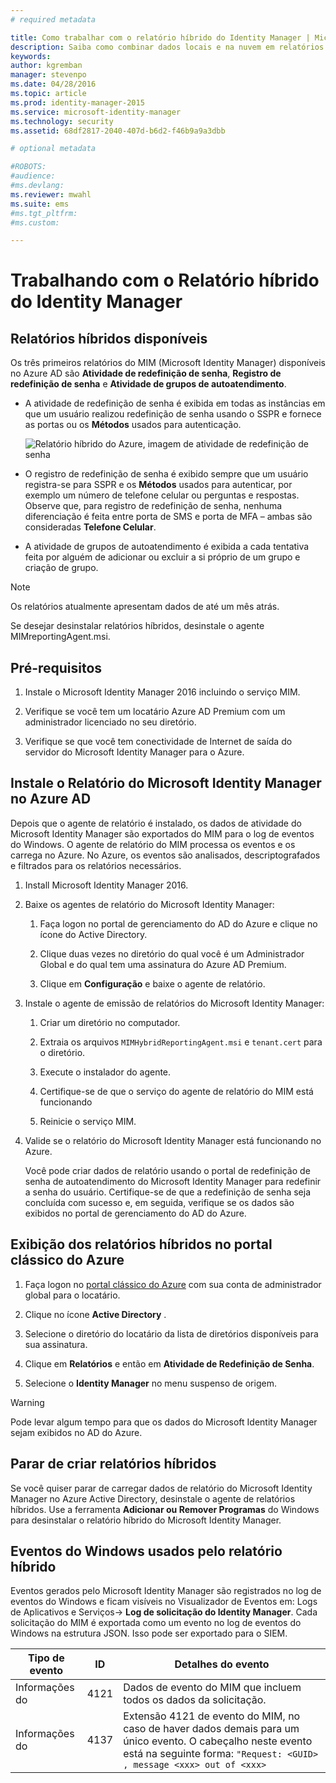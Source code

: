 ```yaml
---
# required metadata

title: Como trabalhar com o relatório híbrido do Identity Manager | Microsoft Identity Manager
description: Saiba como combinar dados locais e na nuvem em relatórios de híbridos no Azure e como gerenciar e exibir esses relatórios.
keywords:
author: kgremban
manager: stevenpo
ms.date: 04/28/2016
ms.topic: article
ms.prod: identity-manager-2015
ms.service: microsoft-identity-manager
ms.technology: security
ms.assetid: 68df2817-2040-407d-b6d2-f46b9a9a3dbb

# optional metadata

#ROBOTS:
#audience:
#ms.devlang:
ms.reviewer: mwahl
ms.suite: ems
#ms.tgt_pltfrm:
#ms.custom:

---
```


# Trabalhando com o Relatório híbrido do Identity Manager

## Relatórios híbridos disponíveis
Os três primeiros relatórios do MIM (Microsoft Identity Manager) disponíveis no Azure AD são **Atividade de redefinição de senha**, **Registro de redefinição de senha** e **Atividade de grupos de autoatendimento**.

-   A atividade de redefinição de senha é exibida em todas as instâncias em que um usuário realizou redefinição de senha usando o SSPR e fornece as portas ou os **Métodos** usados para autenticação.

    ![Relatório híbrido do Azure, imagem de atividade de redefinição de senha](media/MIM-Hybrid-passwordreset.jpg)

-   O registro de redefinição de senha é exibido sempre que um usuário registra-se para SSPR e os **Métodos** usados para autenticar, por exemplo um número de telefone celular ou perguntas e respostas.
    Observe que, para registro de redefinição de senha, nenhuma diferenciação é feita entre porta de SMS e porta de MFA – ambas são consideradas **Telefone Celular**.

-   A atividade de grupos de autoatendimento é exibida a cada tentativa feita por alguém de adicionar ou excluir a si próprio de um grupo e criação de grupo.

> [!NOTE]
> Os relatórios atualmente apresentam dados de até um mês atrás.
>
> Se desejar desinstalar relatórios híbridos, desinstale o agente MIMreportingAgent.msi.

## Pré-requisitos

1.  Instale o Microsoft Identity Manager 2016 incluindo o serviço MIM.

2.  Verifique se você tem um locatário Azure AD Premium com um administrador licenciado no seu diretório.

3.  Verifique se que você tem conectividade de Internet de saída do servidor do Microsoft Identity Manager para o Azure.

## Instale o Relatório do Microsoft Identity Manager no Azure AD
Depois que o agente de relatório é instalado, os dados de atividade do Microsoft Identity Manager são exportados do MIM para o log de eventos do Windows. O agente de relatório do MIM processa os eventos e os carrega no Azure. No Azure, os eventos são analisados, descriptografados e filtrados para os relatórios necessários.

1.  Install Microsoft Identity Manager 2016.

2.  Baixe os agentes de relatório do Microsoft Identity Manager:

    1.  Faça logon no portal de gerenciamento do AD do Azure e clique no ícone do Active Directory.

    2.  Clique duas vezes no diretório do qual você é um Administrador Global e do qual tem uma assinatura do Azure AD Premium.

    3.  Clique em **Configuração** e baixe o agente de relatório.

3.  Instale o agente de emissão de relatórios do Microsoft Identity Manager:

    1.  Criar um diretório no computador.

    2.  Extraia os arquivos `MIMHybridReportingAgent.msi` e `tenant.cert` para o diretório.

    3.  Execute o instalador do agente.

    4.  Certifique-se de que o serviço do agente de relatório do MIM está funcionando

    5.  Reinicie o serviço MIM.

4.  Valide se o relatório do Microsoft Identity Manager está funcionando no Azure.

    Você pode criar dados de relatório usando o portal de redefinição de senha de autoatendimento do Microsoft Identity Manager para redefinir a senha do usuário. Certifique-se de que a redefinição de senha seja concluída com sucesso e, em seguida, verifique se os dados são exibidos no portal de gerenciamento do AD do Azure.

## Exibição dos relatórios híbridos no portal clássico do Azure

1.  Faça logon no [portal clássico do Azure](https://manage.windowsazure.com/) com sua conta de administrador global para o locatário.

2.  Clique no ícone **Active Directory** .

3.  Selecione o diretório do locatário da lista de diretórios disponíveis para sua assinatura.

4.  Clique em **Relatórios** e então em **Atividade de Redefinição de Senha**.

5.  Selecione o **Identity Manager** no menu suspenso de origem.

> [!WARNING]
> Pode levar algum tempo para que os dados do Microsoft Identity Manager sejam exibidos no AD do Azure.

## Parar de criar relatórios híbridos
Se você quiser parar de carregar dados de relatório do Microsoft Identity Manager no Azure Active Directory, desinstale o agente de relatórios híbridos. Use a ferramenta **Adicionar ou Remover Programas** do Windows para desinstalar o relatório híbrido do Microsoft Identity Manager.

## Eventos do Windows usados pelo relatório híbrido
Eventos gerados pelo Microsoft Identity Manager são registrados no log de eventos do Windows e ficam visíveis no Visualizador de Eventos em: Logs de Aplicativos e Serviços-&gt; **Log de solicitação do Identity Manager**. Cada solicitação do MIM é exportada como um evento no log de eventos do Windows na estrutura JSON. Isso pode ser exportado para o SIEM.

|Tipo de evento|ID|Detalhes do evento|
|--------------|------|-----------------|
|Informações do|4121|Dados de evento do MIM que incluem todos os dados da solicitação.|
|Informações do|4137|Extensão 4121 de evento do MIM, no caso de haver dados demais para um único evento. O cabeçalho neste evento está na seguinte forma: `"Request: <GUID> , message <xxx> out of <xxx>`|


<!--HONumber=Apr16_HO2-->


